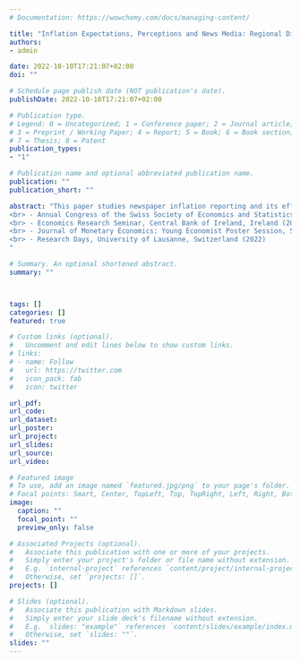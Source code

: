 ```yaml
---
# Documentation: https://wowchemy.com/docs/managing-content/

title: "Inflation Expectations, Perceptions and News Media: Regional Differences in Switzerland"
authors:
- admin

date: 2022-10-10T17:21:07+02:00
doi: ""

# Schedule page publish date (NOT publication's date).
publishDate: 2022-10-10T17:21:07+02:00

# Publication type.
# Legend: 0 = Uncategorized; 1 = Conference paper; 2 = Journal article;
# 3 = Preprint / Working Paper; 4 = Report; 5 = Book; 6 = Book section;
# 7 = Thesis; 8 = Patent
publication_types: 
- "1"

# Publication name and optional abbreviated publication name. 
publication: ""
publication_short: ""

abstract: "This paper studies newspaper inflation reporting and its effects on inflation expectations and perceptions in Switzerland. We create a standard quantitative inflation news measure and a novel qualitative measure of inflation sentiment for newspapers written in two national languages. We find that newspapers written in French report significantly more about an inflation increase compared to a decrease and German newspapers report more negatively about an inflation decrease. Using regional inflation expectations and perceptions from a national household survey, we exploit the language barrier in Switzerland to study the effects of inflation news reporting. We find that both the quantitative and the qualitative news measure affect perceptions and expectations. Additionally, we document socio-demographic differences in the response of expectations and perceptions to news. <br> <br> Presented at: 
<br> - Annual Congress of the Swiss Society of Economics and Statistics, Switzerland (2023) 
<br> - Economics Research Seminar, Central Bank of Ireland, Ireland (2023) 
<br> - Journal of Monetary Economics: Young Economist Poster Session, Switzerland (2022) 
<br> - Research Days, University of Lausanne, Switzerland (2022) 
"

# Summary. An optional shortened abstract.
summary: ""



tags: []
categories: []
featured: true

# Custom links (optional).
#   Uncomment and edit lines below to show custom links.
# links:
# - name: Follow
#   url: https://twitter.com
#   icon_pack: fab
#   icon: twitter

url_pdf:
url_code:
url_dataset:
url_poster:
url_project:
url_slides:
url_source:
url_video:

# Featured image
# To use, add an image named `featured.jpg/png` to your page's folder. 
# Focal points: Smart, Center, TopLeft, Top, TopRight, Left, Right, BottomLeft, Bottom, BottomRight.
image:
  caption: ""
  focal_point: ""
  preview_only: false

# Associated Projects (optional).
#   Associate this publication with one or more of your projects.
#   Simply enter your project's folder or file name without extension.
#   E.g. `internal-project` references `content/project/internal-project/index.md`.
#   Otherwise, set `projects: []`.
projects: []

# Slides (optional).
#   Associate this publication with Markdown slides.
#   Simply enter your slide deck's filename without extension.
#   E.g. `slides: "example"` references `content/slides/example/index.md`.
#   Otherwise, set `slides: ""`.
slides: ""
---
```

